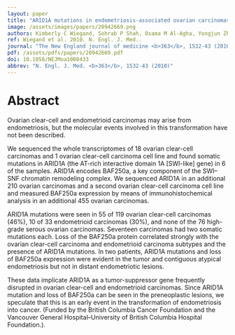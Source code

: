 ```yaml
---
layout: paper
title: "ARID1A mutations in endometriosis-associated ovarian carcinomas."
image: /assets/images/papers/20942669.png
authors: Kimberly C Wiegand, Sohrab P Shah, Osama M Al-Agha, Yongjun Zhao, Kane Tse, Thomas Zeng, Janine Senz, Melissa K McConechy, Michael S Anglesio, Steve E Kalloger, Winnie Yang, Alireza Heravi-Moussavi, Ryan Giuliany, Christine Chow, John Fee, Abdalnasser Zayed, Leah Prentice, Nataliya Melnyk, Gulisa Turashvili, Allen D Delaney, Jason Madore, Stephen Yip, Andrew W McPherson, Gavin Ha, Lynda Bell, Sian Fereday, Angela Tam, Laura Galletta, Patricia N Tonin, Diane Provencher, Dianne Miller, Steven J M Jones, Richard A Moore, Gregg B Morin, Arusha Oloumi, Niki Boyd, Samuel A Aparicio, Ie-Ming Shih, Anne-Marie Mes-Masson, David D Bowtell, Martin Hirst, Blake Gilks, Marco A Marra, David G Huntsman
ref: Wiegand et al. 2010. N. Engl. J. Med..
journal: "The New England journal of medicine <b>363</b>, 1532-43 (2010)"
pdf: /assets/pdfs/papers/20942669.pdf
doi: 10.1056/NEJMoa1008433
abbrev: "N. Engl. J. Med. <b>363</b>, 1532-43 (2010)"
---
```


# Abstract

Ovarian clear-cell and endometrioid carcinomas may arise from endometriosis, but the molecular events involved in this transformation have not been described.

We sequenced the whole transcriptomes of 18 ovarian clear-cell carcinomas and 1 ovarian clear-cell carcinoma cell line and found somatic mutations in ARID1A (the AT-rich interactive domain 1A [SWI-like] gene) in 6 of the samples. ARID1A encodes BAF250a, a key component of the SWI–SNF chromatin remodeling complex. We sequenced ARID1A in an additional 210 ovarian carcinomas and a second ovarian clear-cell carcinoma cell line and measured BAF250a expression by means of immunohistochemical analysis in an additional 455 ovarian carcinomas.

ARID1A mutations were seen in 55 of 119 ovarian clear-cell carcinomas (46%), 10 of 33 endometrioid carcinomas (30%), and none of the 76 high-grade serous ovarian carcinomas. Seventeen carcinomas had two somatic mutations each. Loss of the BAF250a protein correlated strongly with the ovarian clear-cell carcinoma and endometrioid carcinoma subtypes and the presence of ARID1A mutations. In two patients, ARID1A mutations and loss of BAF250a expression were evident in the tumor and contiguous atypical endometriosis but not in distant endometriotic lesions.

These data implicate ARID1A as a tumor-suppressor gene frequently disrupted in ovarian clear-cell and endometrioid carcinomas. Since ARID1A mutation and loss of BAF250a can be seen in the preneoplastic lesions, we speculate that this is an early event in the transformation of endometriosis into cancer. (Funded by the British Columbia Cancer Foundation and the Vancouver General Hospital–University of British Columbia Hospital Foundation.).

